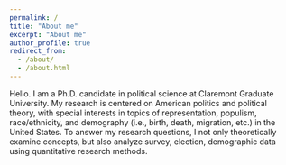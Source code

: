 ```yaml
---
permalink: /
title: "About me"
excerpt: "About me"
author_profile: true
redirect_from: 
  - /about/
  - /about.html
---
```


Hello. I am a Ph.D. candidate in political science at Claremont Graduate University. My research is centered on American politics and political theory, with special interests in topics of representation, populism, race/ethnicity, and demography (i.e., birth, death, migration, etc.) in the United States. To answer my research questions, I not only theoretically examine concepts, but also analyze survey, election, demographic data using quantitative research methods.

